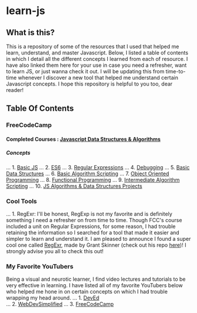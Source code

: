 # learn-js

## What is this?
This is a repository of some of the resources that I used that helped me learn, understand, and master Javascript. Below, I listed a table of contents in which I detail all the different concepts I learned from each of resource. I have also linked them here for your use in case you need a refresher, want to learn JS, or just wanna check it out. I will be updating this from time-to-time whenever I discover a new tool that helped me understand certain Javascript concepts. I hope this repository is helpful to you too, dear reader!

## Table Of Contents
### FreeCodeCamp
#### Completed Courses : [Javascript Data Structures & Algorithms](https://www.freecodecamp.org/learn/javascript-algorithms-and-data-structures/)
##### Concepts
... 1. [Basic JS](https://www.freecodecamp.org/learn/javascript-algorithms-and-data-structures/#basic-javascript)
... 2. [ES6](https://www.freecodecamp.org/learn/javascript-algorithms-and-data-structures/#es6)
... 3. [Regular Expressions](https://www.freecodecamp.org/learn/javascript-algorithms-and-data-structures/#regular-expressions)
... 4. [Debugging](https://www.freecodecamp.org/learn/javascript-algorithms-and-data-structures/#debugging)
... 5. [Basic Data Structures](https://www.freecodecamp.org/learn/javascript-algorithms-and-data-structures/#basic-data-structures)
... 6. [Basic Algorithm Scripting](https://www.freecodecamp.org/learn/javascript-algorithms-and-data-structures/#basic-algorithm-scripting)
... 7. [Object Oriented Programming](https://www.freecodecamp.org/learn/javascript-algorithms-and-data-structures/#object-oriented-programming)
... 8. [Functional Programming](https://www.freecodecamp.org/learn/javascript-algorithms-and-data-structures/#functional-programming)
... 9. [Intermediate Algorithm Scripting](https://www.freecodecamp.org/learn/javascript-algorithms-and-data-structures/#intermediate-algorithm-scripting)
... 10. [JS Algorithms & Data Structures Projects](https://www.freecodecamp.org/learn/javascript-algorithms-and-data-structures/#javascript-algorithms-and-data-structures-projects)

### Cool Tools
... 1. RegExr: I'll be honest, RegExp is not my favorite and is definitely something I need a refresher on from time to time. Though FCC's course included a unit on Regular Expressions, for some reason, I had trouble retaining the information so I searched for a tool that made it easier and simpler to learn and understand it. I am pleased to announce I found a super cool one called [RegExr](https://regexr.com/), made by Grant Skinner (check out his repo [here](https://github.com/gskinner/regexr/))! I strongly advise you all to check this out!

### My Favorite YouTubers
Being a visual and neurotic learner, I find video lectures and tutorials to be very effective in learning. I have listed all of my favorite YouTubers below who helped me hone in on certain concepts on which I had trouble wrapping my head around.
... 1. [DevEd](https://www.youtube.com/c/DevEd)  
... 2. [WebDevSimplified](https://www.youtube.com/c/WebDevSimplified)
... 3. [FreeCodeCamp](https://www.youtube.com/c/Freecodecamp)




